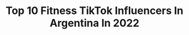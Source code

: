 ---
title: Top 10 Fitness TikTok Influencers In Argentina In 2022
description: >-
  Find top fitness TikTok influencers in Argentina in 2022. Most popular hashtags: #fyp #fitness #parati #foryou.
platform: TikTok
hits: 36
text_top: See the most popular TikTok accounts on inBeat.
text_bottom: inBeat aggregates 36 TikTok influencers like this in Argentina for you to contact.
profiles:
  - username: "belu_fitness"
    fullname: >-
      belu_fitness
    bio: >-
      Coach Fitness & Nutricion Seguime IG 🚀 @belu_fitness Mamá de 3❤️
    location: "Argentina"
    followers: 34200
    engagement: 627
    commentsToLikes: 0.003418
    id: ckbfchef359200j2346ym4pcc
    verified: false
    hashtags: "#training, #abdomenplano, #ab, #ejercicioencasa"
  - username: "yamilavanesatoled"
    fullname: >-
      Yamila Vanesa Toledo
    bio: >-
      Fitness Pro🥇7 Mundiales 1🥇 Olympia 1🥇Miss Univers 7🥇 Europeos 1🥇Arnold Clá
    location: "Argentina"
    followers: 13100
    engagement: 482
    commentsToLikes: 0.001096
    id: ck9ej9wbx1pqi0j783za284rv
    verified: false
    hashtags: "#mujeres, #domingo, #mifortaleza, #buenosdias"
  - username: "tomaslabarere"
    fullname: >-
      Tomas Labarere
    bio: >-
      Todo empezó en cuarentena Queres cambiar tu físico? Escribime al Instagram !!!
    location: "Argentina"
    followers: 47900
    engagement: 986
    commentsToLikes: 0.042779
    id: cka0fo73a0i210i7824p1dor9
    verified: false
    hashtags: "#humor, #foryoupage, #fyp, #fitness"
  - username: "guerreroskravmaga"
    fullname: >-
      Guerreros Krav Maga
    bio: >-
      INSTA & YOUTUBE 👆 info@guerreroskm.com 📩 Clases & Llaveros 👇
    location: "Argentina"
    followers: 3100000
    engagement: 1810
    commentsToLikes: 0.007354
    id: ck9nab5rea3qy0j78l2jwlxuq
    verified: true
    hashtags: "#fitness, #boxeo, #box, #fit"
  - username: "europini"
    fullname: >-
      europini
    bio: >-
      DEDICARSE SIMPLEMENTE A SER FELIZ ! 😍🤪
    location: "Argentina"
    followers: 26700
    engagement: 717
    commentsToLikes: 0.039105
    id: ckbazu58iq7s50j23d8y701yq
    verified: false
    hashtags: "#parati, #fit, #foryoupage, #parat"
  - username: "natipoledance"
    fullname: >-
      Natipoledance
    bio: >-
      IG @natipoledance Intructora de POLE DANCE 💪🏻 🤸🏼‍♀️
    location: "Argentina"
    followers: 23400
    engagement: 940
    commentsToLikes: 0.023338
    id: ck83k3f9l90hl0j784iz35nwf
    verified: false
    hashtags: "#fyp, #entrenando, #mehacefeliz, #gymlover"
  - username: "agoslanda8"
    fullname: >-
      agoslanda
    bio: >-
      Twitch: agoslanda bs as🇦🇷 CEO en lives No me stalkees, seguime😉 20k?😳💜
    location: "Argentina"
    followers: 18400
    engagement: 900
    commentsToLikes: 0.024912
    id: ckavi74yuq9m10j23n754f3q6
    verified: false
    hashtags: "#parati, #dance, #fyp, #humor"
  - username: "cocinandoando0"
    fullname: >-
      Valen martinez
    bio: >-
      Instagram @cocinandoando_
    location: "Argentina"
    followers: 8549
    engagement: 510
    commentsToLikes: 0.017645
    id: ck9k5y00mymc60j78nkwyttuy
    verified: false
    hashtags: "#parati, #perderpeso, #fyp, #vegan"
  - username: "sangre_escorpianaaa"
    fullname: >-
      Escorpiana
    bio: >-
      Gracias a mis seguidores , los amo 🥰 Bs.As 🇦🇷
    location: "Argentina"
    followers: 11900
    engagement: 211
    commentsToLikes: 0.008075
    id: ckb9a0nt1umio0j23e4dcekjm
    verified: false
    hashtags: "#viral, #foryou, #parati, #pug"
  - username: "winsor.ff"
    fullname: >-
      WINSORtiktok
    bio: >-
      LINK DIRECTO A MI CANAL DE YOU TUBE ☝️☝️ ❤ NUEVO VIDEO 👇
    location: "Argentina"
    followers: 202300
    engagement: 2043
    commentsToLikes: 0.034497
    id: ckd5n5c98wj8y0j23pmi12woj
    verified: false
    hashtags: "#trending, #flighthouse, #funny, #foryou"
---